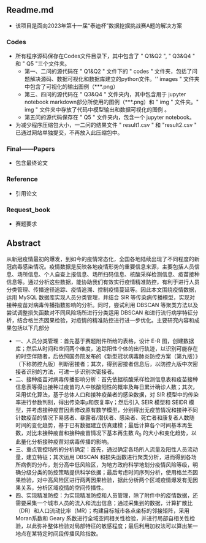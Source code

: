 ## Readme.md
* 该项目是面向2023年第十一届“泰迪杯”数据挖掘挑战赛A题的解决方案
### Codes
* 所有程序源码保存在Codes文件目录下，其中包含了 " Q1&Q2 ", " Q3&Q4 " 和 " Q5 "三个文件夹。
  * 第一、二问的源代码在 " Q1&Q2 " 文件下的 " codes " 文件夹，包括了问题解决源码、数据可视化和数据库建立的python文件。'' images " 文件夹中包含了可视化的输出图例（***.png）
  * 第三、四问的源代码在 " Q3&Q4 " 文件夹内，其中包含用于 jupyter notebook markdown部分所使用的图例（***.png）和 " img " 文件夹。" img " 文件夹中存放了代码中模型输出和数据可视化的图例 。
  * 第五问的源代码保存在 " Q5 " 文件夹内，包含一个 jupyter notebook。
* 为减少程序压缩包大小，一二问的结果文件  "  result1.csv " 和 "result2.csv " 已通过网站单独提交，不再放入此压缩包中。

### Final——Papers
* 包含最终论文
### Reference
* 引用论文
### Request_book
* 赛题要求
## Abstract
从新冠疫情最初的爆发，到如今的疫情常态化，全国各地陆续出现了不同程度的新冠病毒感染情况。疫情数据是反映各地疫情形势的重要信息来源，主要包括人员信息、场所信息、个人自查上报信息、场所扫码信息、核酸采样检测信息、疫苗接种信息等。通过分析这些数据，能协助我们有效实行疫情精准防控，有利于进行人员分类管理、传播途径追踪、疫情追溯、控制疫情蔓延等。因此本文围绕疫情数据，运用 MySQL 数据库实现人员分类管理，并结合 SIR 等传染病传播模型，实现对接种疫苗对病毒传播指数影响的分析。同时，尝试利用 DBSCAN 等聚类方法以及尝试调整损失函数对不同风险场所进行分类运用 DBSCAN 和进行流行病学特征分析，结合格兰杰因果检验，对疫情的精准防控进行进一步优化。主要研究内容和成果包括以下几部分
- 一、人员分类管理：首先基于赛题附件所给的表格，设计 E-R 图，创建数据库；然后从时间和空间两个维度，追踪阳性个体的出行轨迹，以识别可能存在的时空伴随者，后依照国务院发布的《新型冠状病毒肺炎防控方案（第九版）》（下称防控九版）判断密接者；其次，得到密接者信息后，以防控九版中次密接者识别的方法，可进一步识别次密接者。
- 二、接种疫苗对病毒传播影响分析：首先依据核酸采样检测信息表和疫苗接种信息表等得出接种过疫苗的人中核酸阳性的概率及每日累计确诊人数；其次，采用优化算法，基于总体人口和接种疫苗者的感染数据，对 SIR 模型中的传染率进行参数判别，得出传染率μ和恢复率γ；然后引入 SEIR 模型和 SEIDR 模型，并考虑接种疫苗因素修改原有数学模型，分别得出无疫苗情况和接种不同针数疫苗的情况下易感者、暴露者/潜伏者、感染者、死亡者和康复者人数随时间的变化趋势，基于已有数据建立仿真建模；最后计算各个时间基本再生数，对比未接种疫苗和接种疫苗情况下基本再生数 $R_0$ 的大小和变化趋势，以此量化分析接种疫苗对病毒传播的影响。
- 三、重点管控场所的分析确定：首先，通过确定各场所人流量及阳性人员流动量，建立特征；其次运用 DBSCAN 和损失函数进行聚类分析，进而得到各场所病例的分布，划分高中低风险区，为地方政府科学地划分疫情风险等级，明确分级分类的防控策略提供科学依据；最后考虑时间序列分析，使用格兰杰因果检验，对中高风险区进行两两因果检验，据此分析两个区域疫情爆发有无因果关系，分析区域疫情的空间传播性。
- 四、实现精准防控：为实现精准防控和人员管理，除了附件中的疫情数据，还需要采集一个城市人员的流入和流出信息；通过采集到的数据，计算扩散比（DR）和人口流动比率（MR）；构建目标城市各点坐标的邻接矩阵，采用Moran系数和 Geary 系数进行全域空间相关性检验，并进行局部自相关性检验，以此弥补整体检验对局部特征的敏感程度；最后利用加权法可以算出某一地点在某特定时间段传播风险指数。
